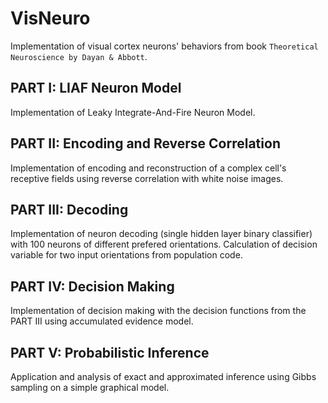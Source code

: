 # VisNeuro
Implementation of visual cortex neurons' behaviors from book `Theoretical Neuroscience by Dayan & Abbott`.


## PART I: LIAF Neuron Model
Implementation of Leaky Integrate-And-Fire Neuron Model.

## PART II: Encoding and Reverse Correlation
Implementation of encoding and reconstruction of a complex cell's receptive fields using reverse correlation with white noise images.

## PART III: Decoding
Implementation of neuron decoding (single hidden layer binary classifier) with 100 neurons of different prefered orientations. Calculation of decision variable for two input orientations from population code. 

## PART IV: Decision Making
Implementation of decision making with the decision functions from the PART III using accumulated evidence model.

## PART V: Probabilistic Inference
Application and analysis of exact and approximated inference using Gibbs sampling on a simple graphical model.
